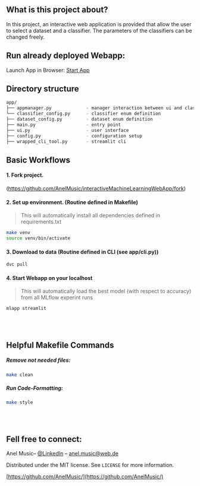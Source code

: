## What is this project about?
In this project, an interactive web application is provided that allow the user to select a dataset and a classifier. 
The parameters of the classifiers can be changed freely.

## Run already deployed Webapp:
Launch App in Browser: [Start App](https://share.streamlit.io/anelmusic/interactivemachinelearningwebapp/main/app/main.py)


## Directory structure
```bash
app/
├── appmanager.py             - manager interaction between ui and classification
└── classifier_config.py      - classifier enum definition
├── dataset_config.py         - dataset enum definition
├── main.py                   - entry point
├── ui.py                     - user interface
├── config.py                 - configuration setup
├── wrapped_cli_tool.py       - streamlit cli
```

## Basic Workflows

#### 1. Fork project.
(https://github.com/AnelMusic/interactiveMachineLearningWebApp/fork)

#### 2. Set up environment. (Routine defined in Makefile)
> This will automatically install all dependencies defined in requirements.txt
```bash
make venv
source venv/bin/activate
```
#### 3. Download to data (Routine defined in CLI (see app/cli.py))
```bash
dvc pull
```
#### 4. Start Webapp on your localhost
> This will automatically load the best model (with respect to accuracy) from all MLflow experint runs
```bash
mlapp streamlit
```

<br/>
<br/>


## Helpful Makefile Commands
##### Remove not needed files:
```bash
make clean
```
##### Run Code-Formatting:
```bash
make style
```
<br/>
<br/>


## Fell free to connect:
Anel Music– [@LinkedIn](https://www.linkedin.com/in/anelmusic/) – anel.music@web.de

Distributed under the MIT license. See ``LICENSE`` for more information.

[https://github.com/AnelMusic/](https://github.com/AnelMusic/)
